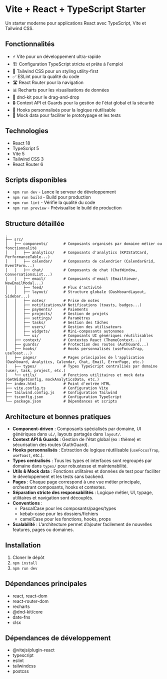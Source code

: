 # Vite + React + TypeScript Starter

Un starter moderne pour applications React avec TypeScript, Vite et Tailwind CSS.

## Fonctionnalités

- ⚡ Vite pour un développement ultra-rapide
- 🏗️ Configuration TypeScript stricte et prête à l'emploi
- 🎨 Tailwind CSS pour un styling utility-first
- ✅ ESLint pour la qualité du code
- 🛣️ React Router pour la navigation
- 📊 Recharts pour les visualisations de données
- 🧩 dnd-kit pour le drag-and-drop
- 🔒 Context API et Guards pour la gestion de l'état global et la sécurité
- 🧩 Hooks personnalisés pour la logique réutilisable
- 🧪 Mock data pour faciliter le prototypage et les tests

## Technologies

- React 18
- TypeScript 5
- Vite 5
- Tailwind CSS 3
- React Router 6

## Scripts disponibles

- `npm run dev` - Lance le serveur de développement
- `npm run build` - Build pour production
- `npm run lint` - Vérifie la qualité du code
- `npm run preview` - Prévisualise le build de production

## Structure détaillée

```
.
├── src/
│   ├── components/       # Composants organisés par domaine métier ou fonctionnalité
│   │   ├── analytics/    # Composants d'analytics (KPIStatCard, PerformanceTable...)
│   │   ├── calendar/     # Composants de calendrier (CalendarGrid, EventForm...)
│   │   ├── chat/         # Composants de chat (ChatWindow, ConversationsList...)
│   │   ├── email/        # Composants d'email (EmailViewer, NewEmailModal...)
│   │   ├── feed/         # Flux d'activité
│   │   ├── layout/       # Structure globale (DashboardLayout, Sidebar...)
│   │   ├── notes/        # Prise de notes
│   │   ├── notifications/# Notifications (toasts, badges...)
│   │   ├── payments/     # Paiements
│   │   ├── projects/     # Gestion de projets
│   │   ├── settings/     # Paramètres
│   │   ├── tasks/        # Gestion des tâches
│   │   ├── users/        # Gestion des utilisateurs
│   │   ├── widgets/      # Mini-composants autonomes
│   │   └── ui/           # Composants UI génériques réutilisables
│   ├── context/          # Contextes React (ThemeContext...)
│   ├── guards/           # Protection des routes (AuthGuard...)
│   ├── hooks/            # Hooks personnalisés (useFocusTrap, useToast...)
│   ├── pages/            # Pages principales de l'application (Dashboard, Analytics, Calendar, Chat, Email, ErrorPage, etc.)
│   ├── types/            # Types TypeScript centralisés par domaine (user, task, project, etc.)
│   └── utils/            # Fonctions utilitaires et mock data (GetWidgetConfig, mockAnalyticsData, etc.)
├── index.html            # Point d'entrée HTML
├── vite.config.ts        # Configuration Vite
├── tailwind.config.js    # Configuration Tailwind
├── tsconfig.json         # Configuration TypeScript
└── package.json          # Dépendances et scripts
```

## Architecture et bonnes pratiques

- **Component-driven** : Composants spécialisés par domaine, UI génériques dans `ui/`, layouts partagés dans `layout/`.
- **Context API & Guards** : Gestion de l'état global (ex : thème) et sécurisation des routes (AuthGuard).
- **Hooks personnalisés** : Extraction de logique réutilisable (`useFocusTrap`, `useToast`, etc.).
- **Types centralisés** : Tous les types et interfaces sont regroupés par domaine dans `types/` pour robustesse et maintenabilité.
- **Utils & Mock data** : Fonctions utilitaires et données de test pour faciliter le développement et les tests sans backend.
- **Pages** : Chaque page correspond à une vue métier principale, orchestrant composants, hooks et contextes.
- **Séparation stricte des responsabilités** : Logique métier, UI, typage, utilitaires et navigation sont découplés.
- **Conventions** :
  - PascalCase pour les composants/pages/types
  - kebab-case pour les dossiers/fichiers
  - camelCase pour les fonctions, hooks, props
- **Scalabilité** : L’architecture permet d’ajouter facilement de nouvelles features, pages ou domaines.

## Installation

1. Cloner le dépôt
2. `npm install`
3. `npm run dev`

## Dépendances principales

- react, react-dom
- react-router-dom
- recharts
- @dnd-kit/core
- date-fns
- clsx

## Dépendances de développement

- @vitejs/plugin-react
- typescript
- eslint
- tailwindcss
- postcss